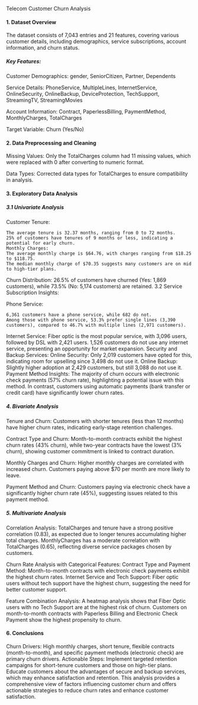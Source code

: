 Telecom Customer Churn Analysis

#### 1. Dataset Overview
The dataset consists of 7,043 entries and 21 features, covering various customer details, including demographics, service subscriptions, account information, and churn status.

##### Key Features:

Customer Demographics: gender, SeniorCitizen, Partner, Dependents

Service Details: PhoneService, MultipleLines, InternetService, OnlineSecurity, OnlineBackup, DeviceProtection, TechSupport, StreamingTV, StreamingMovies

Account Information: Contract, PaperlessBilling, PaymentMethod, MonthlyCharges, TotalCharges

Target Variable: Churn (Yes/No)

#### 2. Data Preprocessing and Cleaning

Missing Values: Only the TotalCharges column had 11 missing values, which were replaced with 0 after converting to numeric format.

Data Types: Corrected data types for TotalCharges to ensure compatibility in analysis.

#### 3. Exploratory Data Analysis
##### 3.1 Univariate Analysis

Customer Tenure:

    The average tenure is 32.37 months, ranging from 0 to 72 months.
    25% of customers have tenures of 9 months or less, indicating a potential for early churn.
    Monthly Charges:
    The average monthly charge is $64.76, with charges ranging from $18.25 to $118.75.
    The median monthly charge of $70.35 suggests many customers are on mid to high-tier plans.
    
Churn Distribution:
    26.5% of customers have churned (Yes: 1,869 customers), while 73.5% (No: 5,174 customers) are retained.
3.2 Service Subscription Insights:

Phone Service:

    6,361 customers have a phone service, while 682 do not.
    Among those with phone service, 53.3% prefer single lines (3,390 customers), compared to 46.7% with multiple lines (2,971 customers).
Internet Service:
    Fiber optic is the most popular service, with 3,096 users, followed by DSL with 2,421 users.
    1,526 customers do not use any internet service, presenting an opportunity for market expansion.
Security and Backup Services:
    Online Security: Only 2,019 customers have opted for this, indicating room for upselling since 3,498 do not use it.
    Online Backup: Slightly higher adoption at 2,429 customers, but still 3,088 do not use it.
Payment Method Insights:
    The majority of churn occurs with electronic check payments (57% churn rate), highlighting a potential issue with this method. In contrast, customers using automatic payments (bank transfer or credit card) have significantly lower churn rates.
    
##### 4. Bivariate Analysis

Tenure and Churn:
    Customers with shorter tenures (less than 12 months) have higher churn rates, indicating early-stage retention challenges.
    
Contract Type and Churn:
    Month-to-month contracts exhibit the highest churn rates (43% churn), while two-year contracts have the lowest (3% churn), showing customer commitment is linked to contract duration.
    
Monthly Charges and Churn:
    Higher monthly charges are correlated with increased churn. Customers paying above $70 per month are more likely to leave.
    
Payment Method and Churn:
    Customers paying via electronic check have a significantly higher churn rate (45%), suggesting issues related to this payment method.
    
##### 5. Multivariate Analysis
Correlation Analysis:
    TotalCharges and tenure have a strong positive correlation (0.83), as expected due to longer tenures accumulating higher total charges.
    MonthlyCharges has a moderate correlation with TotalCharges (0.65), reflecting diverse service packages chosen by customers.
    
Churn Rate Analysis with Categorical Features:
    Contract Type and Payment Method: Month-to-month contracts with electronic check payments exhibit the highest churn rates.
    Internet Service and Tech Support: Fiber optic users without tech support have the highest churn, suggesting the need for better customer support.
    
Feature Combination Analysis:
    A heatmap analysis shows that Fiber Optic users with no Tech Support are at the highest risk of churn.
    Customers on month-to-month contracts with Paperless Billing and Electronic Check Payment show the highest propensity to churn.
    
#### 6. Conclusions
Churn Drivers:
High monthly charges, short tenure, flexible contracts (month-to-month), and specific payment methods (electronic check) are primary churn drivers.
Actionable Steps:
Implement targeted retention campaigns for short-tenure customers and those on high-tier plans.
Educate customers about the advantages of secure and backup services, which may enhance satisfaction and retention.
This analysis provides a comprehensive view of factors influencing customer churn and offers actionable strategies to reduce churn rates and enhance customer satisfaction.
